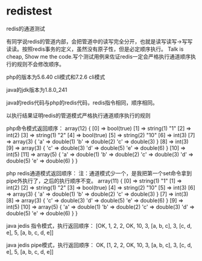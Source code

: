 # redistest
redis的通道测试

有同学说redis的管道内部，会把管道中的读写完全分开，也就是读写读写->写写读读。按照redis事务的定义，虽然没有原子性，但是必定顺序执行。
Talk is cheap, Show me the code.写个测试用例来佐证redis一定会严格执行通道顺序执行的规则不会修改顺序。

php的版本为5.6.40 cli模式和7.2.6 cli模式

java的jdk版本为1.8.0_241

java的redis代码与php的redis代码，redis指令相同，顺序相同。

以执行结果证明redis的管道模式严格执行通道顺序执行的规则

php命令模式返回顺序：
array(12) {
  [0] => bool(true)
  [1] => string(1) "1"
  [2] => int(2)
  [3] => string(1) "2"
  [4] => bool(true)
  [5] => string(2) "10"
  [6] => int(3)
  [7] => array(3) {
    'a' => double(1)
    'b' => double(2)
    'c' => double(3)
  }
  [8] => int(3)
  [9] => array(3) {
    'c' => double(3)
    'd' => double(5)
    'e' => double(6)
  }
  [10] => int(5)
  [11] => array(5) {
    'a' => double(1)
    'b' => double(2)
    'c' => double(3)
    'd' => double(5)
    'e' => double(6)
  }
}

php redis通道模式返回顺序：
注：通道模式少一个，是我把第一个set命令拿到pipe外执行了，之后的执行顺序不变。
array(11) {
  [0] => string(1) "1"
  [1] => int(2)
  [2] => string(1) "2"
  [3] => bool(true)
  [4] => string(2) "10"
  [5] => int(3)
  [6] => array(3) {
    'a' => double(1)
    'b' => double(2)
    'c' => double(3)
  }
  [7] => int(3)
  [8] => array(3) {
    'c' => double(3)
    'd' => double(5)
    'e' => double(6)
  }
  [9] => int(5)
  [10] => array(5) {
    'a' => double(1)
    'b' => double(2)
    'c' => double(3)
    'd' => double(5)
    'e' => double(6)
  }
}

java jedis 指令模式，执行返回顺序：
[OK, 1, 2, 2, OK, 10, 3, [a, b, c], 3, [c, d, e], 5, [a, b, c, d, e]]

java jedis pipe模式，执行返回顺序：
OK, [1, 2, 2, OK, 10, 3, [a, b, c], 3, [c, d, e], 5, [a, b, c, d, e]]
